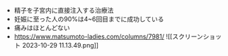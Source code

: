 - 精子を子宮内に直接注入する治療法
- 妊娠に至った人の90%は4~6回目までに成功している
- 痛みはほとんどない
- https://www.matsumoto-ladies.com/columns/7981/ ![[スクリーンショット 2023-10-29 11.13.49.png]]
